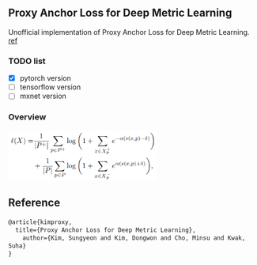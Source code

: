 ## Proxy Anchor Loss for Deep Metric Learning
Unofficial implementation of Proxy Anchor Loss for Deep Metric Learning. [ref](https://arxiv.org/abs/2003.13911)

### TODO list
+ [x] pytorch version
+ [ ] tensorflow version
+ [ ] mxnet version

### Overview
<img src="figure/proxy_anchor_loss.png" width="300">

## Reference
```
@article{kimproxy,
  title={Proxy Anchor Loss for Deep Metric Learning},
    author={Kim, Sungyeon and Kim, Dongwon and Cho, Minsu and Kwak, Suha}
}
```


